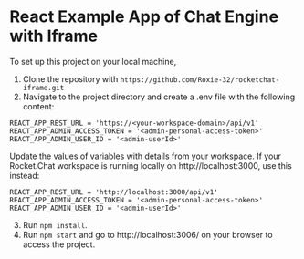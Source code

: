 # React Example App of Chat Engine with Iframe

To set up this project on your local machine, 
1. Clone the repository with `https://github.com/Roxie-32/rocketchat-iframe.git`
2. Navigate to the project directory and create a .env file with the following content:

```
REACT_APP_REST_URL = 'https://<your-workspace-domain>/api/v1'
REACT_APP_ADMIN_ACCESS_TOKEN = '<admin-personal-access-token>'
REACT_APP_ADMIN_USER_ID = '<admin-userId>'
```
Update the values of variables with details from your workspace. If your Rocket.Chat workspace is running locally on http://localhost:3000, use this instead:

```
REACT_APP_REST_URL = 'http://localhost:3000/api/v1'
REACT_APP_ADMIN_ACCESS_TOKEN = '<admin-personal-access-token>'
REACT_APP_ADMIN_USER_ID = '<admin-userId>'
```

3. Run `npm install`.
4. Run `npm start` and go to http://localhost:3006/ on your browser to access the project.
